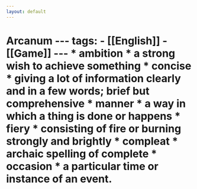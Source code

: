 ```yaml
---
layout: default
---
```

# Arcanum  --- tags:   - [[English]]   - [[Game]] ---  * ambition   * a strong wish to achieve something * concise   * giving a lot of information clearly and in a few words; brief but comprehensive * manner   * a way in which a thing is done or happens * fiery   * consisting of fire or burning strongly and brightly * compleat    * archaic spelling of complete * occasion   * a particular time or instance of an event.
